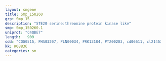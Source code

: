 ```yaml
---
layout: smgene
title: Smp_150260
grp: Smp_15
description: "STE20 serine:threonine protein kinase like"
smp: Smp_150260.1
uniprot: "C4QBE7"
length:   909
cdd: "COG0515, PHA03207, PLN00034, PRK13184, PTZ00283, cd06611, cl21453, pfam00069, smart00220, smart00750"
kk: K08836
categories: sm
---
```

